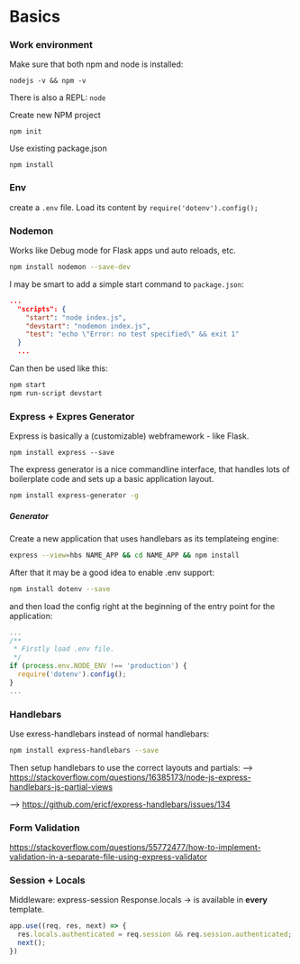 # Basics

### Work environment
Make sure that both npm and node is installed:
```
nodejs -v && npm -v
```

There is also a REPL: `node`

Create new NPM project
```
npm init
```

Use existing package.json
```
npm install
```


### Env
create a `.env` file. Load its content by `require('dotenv').config();`


### Nodemon
Works like Debug mode for Flask apps und auto reloads, etc.
```sh
npm install nodemon --save-dev
```
I may be smart to add a simple start command to `package.json`:
```json
...
  "scripts": {
    "start": "node index.js",
    "devstart": "nodemon index.js",
    "test": "echo \"Error: no test specified\" && exit 1"
  }
  ...
```
Can then be used like this:
```sh
npm start
npm run-script devstart
```

### Express + Expres Generator
Express is basically a (customizable) webframework - like Flask.
```
npm install express --save
```

The express generator is a nice commandline interface, that handles lots of boilerplate code and sets up a basic application layout.
```sh
npm install express-generator -g
```

##### Generator
Create a new application that uses handlebars as its templateing engine:
```sh
express --view=hbs NAME_APP && cd NAME_APP && npm install
```
After that it may be a good idea to enable .env support:
```sh
npm install dotenv --save
```
and then load the config right at the beginning of the entry point for the application:
```js
...
/**
 * Firstly load .env file.
 */
if (process.env.NODE_ENV !== 'production') {
  require('dotenv').config();
}
...
```



### Handlebars
Use exress-handlebars instead of normal handlebars:
```sh
npm install express-handlebars --save
```
Then setup handlebars to use the correct layouts and partials:
--> https://stackoverflow.com/questions/16385173/node-js-express-handlebars-js-partial-views

--> https://github.com/ericf/express-handlebars/issues/134


### Form Validation
https://stackoverflow.com/questions/55772477/how-to-implement-validation-in-a-separate-file-using-express-validator

### Session + Locals
Middleware: express-session
Response.locals -> is available in **every** template.
```js
app.use((req, res, next) => {
  res.locals.authenticated = req.session && req.session.authenticated;
  next();
})
```